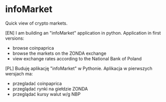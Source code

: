 # infoMarket
Quick view of crypto markets.

[EN]
I am building an "infoMarket" application in python.
Application in first versions:
- browse coinpaprica
- browse the markets on the ZONDA exchange
- view exchange rates according to the National Bank of Poland

[PL]
Buduję aplikację "infoMarket" w Pythonie.
Aplikacja w pierwszych wersjach ma:
- przegladać coinpaprica
- przeglądać rynki na giełdzie ZONDA
- przeglądać kursy walut w/g NBP
